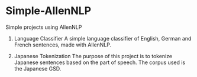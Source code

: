# Simple-AllenNLP
Simple projects using AllenNLP

1. Language Classifier
A simple language classifier of English, German and French sentences, made with AllenNLP.

2. Japanese Tokenization
The purpose of this project is to tokenize Japanese sentences based on the part of speech. The corpus used is the Japanese GSD.


